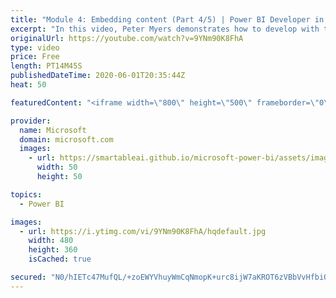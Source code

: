 ```yaml
---
title: "Module 4: Embedding content (Part 4/5) | Power BI Developer in a Day"
excerpt: "In this video, Peter Myers demonstrates how to develop with the Power BI REST API and embedding Power BI reports. This is video 12 of 20.    The Power BI Developer in a Day online course empowers you as an app developer with the technical knowledge required to embed Power BI content. We recommend you"
originalUrl: https://youtube.com/watch?v=9YNm90K8FhA
type: video
price: Free
length: PT14M45S
publishedDateTime: 2020-06-01T20:35:44Z
heat: 50

featuredContent: "<iframe width=\"800\" height=\"500\" frameborder=\"0\" src=\"https://www.youtube.com/embed/9YNm90K8FhA\" allow=\"accelerometer; autoplay; encrypted-media; gyroscope; picture-in-picture\" allowfullscreen></iframe>"

provider:
  name: Microsoft
  domain: microsoft.com
  images:
    - url: https://smartableai.github.io/microsoft-power-bi/assets/images/organizations/microsoft.com-50x50.jpg
      width: 50
      height: 50

topics:
  - Power BI

images:
  - url: https://i.ytimg.com/vi/9YNm90K8FhA/hqdefault.jpg
    width: 480
    height: 360
    isCached: true

secured: "N0/hIETc47MufQL/+zoEWYVhuyWmCqNmopK+urc8ijW7aKROT6zVBbVvHfbiOcUPiLX9zdBrBw/CjnA3R047wv46gVCM9PvU5lsY1U4XgENgArVYVQzAkJERRo5NSXBaeNWia1xd4zV7/ng+gQPJX+bOV8y2bOR87v17rfZ7T1mtCcY1EA92tic7e1Ze3NbD4nKz5CNnbJjSqf/0GGNz6Wz3Z72ujhFVDx1KZkcjQUyC1NQrsfXXz6WZeHT7uJdVPgkW3m3+gDbpFe1x5nkJy8HfT0A0whIubiy8PkY84X/kA/d4sFvc4fwGrhUweD1LTyhJYIUNonrVzpPuzrYvqTk+mAHWrdVgg4Ty/APInxQaM8/Twmj48mK3Fuli16qp1Lf5d8JVpU3w2EpspjbrNUNq1dP2e1BYI1Sa36vto48=;xCZyrPRK2kxpMkIJotUGXA=="
---
```


